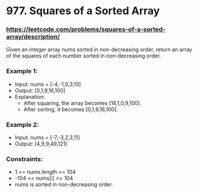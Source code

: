 # 977. Squares of a Sorted Array
### https://leetcode.com/problems/squares-of-a-sorted-array/description/

Given an integer array nums sorted in non-decreasing order, return an array of the squares of each number sorted in non-decreasing order.

### Example 1:
 - Input: nums = [-4,-1,0,3,10]
 - Output: [0,1,9,16,100]
 - Explanation: 
   - After squaring, the array becomes [16,1,0,9,100].
   - After sorting, it becomes [0,1,9,16,100].

### Example 2:
 - Input: nums = [-7,-3,2,3,11]
 - Output: [4,9,9,49,121]

### Constraints:
 - 1 <= nums.length <= 104
 - -104 <= nums[i] <= 104
 - nums is sorted in non-decreasing order.
